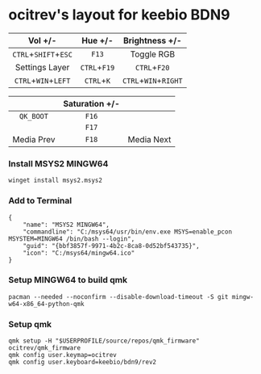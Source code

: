 # ocitrev's layout for keebio BDN9

| Vol +/-              | Hue +/-      | Brightness +/-       |
|:--------------------:|:------------:|:--------------------:|
| `CTRL`+`SHIFT`+`ESC` | `F13`        | Toggle RGB           |
| Settings Layer       | `CTRL`+`F19` | `CTRL`+`F20`         |
| `CTRL`+`WIN`+`LEFT`  | `CTRL`+`K`   | `CTRL`+`WIN`+`RIGHT` |

|                | Saturation +/- |                |
|:--------------:|:--------------:|:--------------:|
| `QK_BOOT`      | `F16`          |                |
|                | `F17`          |                |
| Media Prev     | `F18`          | Media Next     |

### Install MSYS2 MINGW64
```
winget install msys2.msys2
```

### Add to Terminal
```
{
    "name": "MSYS2 MINGW64",
    "commandline": "C:/msys64/usr/bin/env.exe MSYS=enable_pcon MSYSTEM=MINGW64 /bin/bash --login",
    "guid": "{bbf3857f-9971-4b2c-8ca8-0d52bf543735}",
    "icon": "C:/msys64/mingw64.ico"
}
```

### Setup MINGW64 to build qmk
```
pacman --needed --noconfirm --disable-download-timeout -S git mingw-w64-x86_64-python-qmk
```

### Setup qmk
```
qmk setup -H "$USERPROFILE/source/repos/qmk_firmware" ocitrev/qmk_firmware
qmk config user.keymap=ocitrev
qmk config user.keyboard=keebio/bdn9/rev2
```

